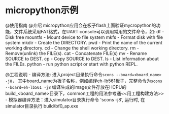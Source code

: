 # micropython示例
@使用指南
    @介绍
        micropython应用会在板子flash上面验证mycropython的功能，文件系统采用FAT格式，在UART console可以调用常用的文件命令，如:
        df               - Disk free
        mountfs          - Mount device to file system
        mkfs             - Format disk with file system
        mkdir            - Create the DIRECTORY.
        pwd              - Print the name of the current working directory.
        cd               - Change the shell working directory.
        rm               - Remove(unlink) the FILE(s).
        cat              - Concatenate FILE(s)
        mv               - Rename SOURCE to DEST.
        cp               - Copy SOURCE to DEST.
        ls               - List information about the FILEs.
        python           - run python script or start with python REPL.

      
 @工程说明
        - 编译方法: 进入project目录执行命令`scons --board=<board_name> -j8`， 其中board_name为板子名称，例如编译eh-lb561板子，完整命令为`scons --board=eh-lb561 -j8`
          编译生成的image文件存放在HCPU的build_<board_name>目录下，common工程的用法参考通<<用工程构建方法>>
        - 模拟器编译方法：进入simulator目录执行命令 'scons -j8', 运行时, 在 simulator目录执行 build\bf0_ap.exe
        